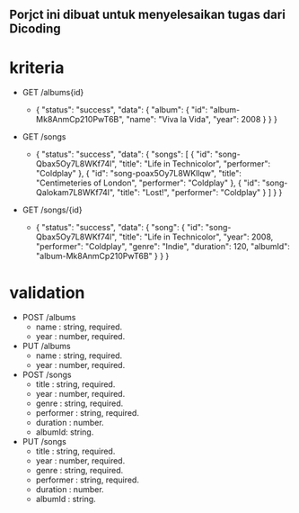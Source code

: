 ## Porjct ini dibuat untuk menyelesaikan tugas dari Dicoding

 # kriteria
 + GET /albums{id}
   - {
    "status": "success",
    "data": {
    "album": {
      "id": "album-Mk8AnmCp210PwT6B",
      "name": "Viva la Vida",
      "year": 2008
    }
  }
} 

+ GET /songs
  - {
    "status": "success",
    "data": {
        "songs": [
            {
                "id": "song-Qbax5Oy7L8WKf74l",
                "title": "Life in Technicolor",
                "performer": "Coldplay"
            },
            {
                "id": "song-poax5Oy7L8WKllqw",
                "title": "Centimeteries of London",
                "performer": "Coldplay"
            },
            {
                "id": "song-Qalokam7L8WKf74l",
                "title": "Lost!",
                "performer": "Coldplay"
            }
        ]
    }
}
+ GET /songs/{id}
  - {
    "status": "success",
    "data": {
        "song": {
            "id": "song-Qbax5Oy7L8WKf74l",
            "title": "Life in Technicolor",
            "year": 2008,
            "performer": "Coldplay",
            "genre": "Indie",
            "duration": 120,
            "albumId": "album-Mk8AnmCp210PwT6B"
        }
    }
}

# validation
 + POST /albums
   - name : string, required.
   - year : number, required.
 + PUT /albums
   - name : string, required.
   - year : number, required.
 + POST /songs
   - title : string, required.
   - year : number, required.
   - genre : string, required.
   - performer : string, required.
   - duration : number.
   - albumId: string.
 + PUT /songs
   - title : string, required.
   - year : number, required.
   - genre : string, required.
   - performer : string, required.
   - duration : number.
   - albumId : string.



